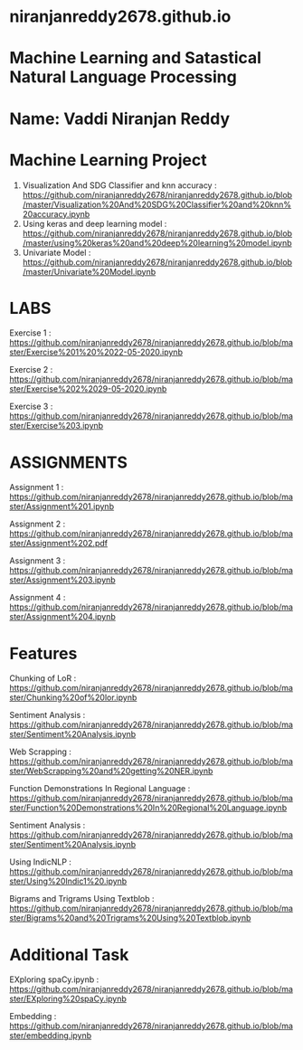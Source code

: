 # niranjanreddy2678.github.io
# Machine Learning and Satastical Natural Language Processing
# Name: Vaddi Niranjan Reddy

# Machine Learning Project
1. Visualization And SDG Classifier and knn accuracy : https://github.com/niranjanreddy2678/niranjanreddy2678.github.io/blob/master/Visualization%20And%20SDG%20Classifier%20and%20knn%20accuracy.ipynb
2. Using keras and deep learning model : https://github.com/niranjanreddy2678/niranjanreddy2678.github.io/blob/master/using%20keras%20and%20deep%20learning%20model.ipynb
3. Univariate Model : https://github.com/niranjanreddy2678/niranjanreddy2678.github.io/blob/master/Univariate%20Model.ipynb


# LABS

Exercise 1 : https://github.com/niranjanreddy2678/niranjanreddy2678.github.io/blob/master/Exercise%201%20%2022-05-2020.ipynb

Exercise 2 : https://github.com/niranjanreddy2678/niranjanreddy2678.github.io/blob/master/Exercise%202%2029-05-2020.ipynb
 
Exercise 3 : https://github.com/niranjanreddy2678/niranjanreddy2678.github.io/blob/master/Exercise%203.ipynb

# ASSIGNMENTS

Assignment 1 : https://github.com/niranjanreddy2678/niranjanreddy2678.github.io/blob/master/Assignment%201.ipynb 

Assignment 2 : https://github.com/niranjanreddy2678/niranjanreddy2678.github.io/blob/master/Assignment%202.pdf

Assignment 3 : https://github.com/niranjanreddy2678/niranjanreddy2678.github.io/blob/master/Assignment%203.ipynb

Assignment 4 : https://github.com/niranjanreddy2678/niranjanreddy2678.github.io/blob/master/Assignment%204.ipynb

# Features
Chunking of LoR : https://github.com/niranjanreddy2678/niranjanreddy2678.github.io/blob/master/Chunking%20of%20lor.ipynb

Sentiment Analysis : https://github.com/niranjanreddy2678/niranjanreddy2678.github.io/blob/master/Sentiment%20Analysis.ipynb

Web Scrapping : https://github.com/niranjanreddy2678/niranjanreddy2678.github.io/blob/master/WebScrapping%20and%20getting%20NER.ipynb

Function Demonstrations In Regional Language : https://github.com/niranjanreddy2678/niranjanreddy2678.github.io/blob/master/Function%20Demonstrations%20In%20Regional%20Language.ipynb

Sentiment Analysis : https://github.com/niranjanreddy2678/niranjanreddy2678.github.io/blob/master/Sentiment%20Analysis.ipynb

Using IndicNLP : https://github.com/niranjanreddy2678/niranjanreddy2678.github.io/blob/master/Using%20Indic1%20.ipynb

Bigrams and Trigrams Using Textblob : https://github.com/niranjanreddy2678/niranjanreddy2678.github.io/blob/master/Bigrams%20and%20Trigrams%20Using%20Textblob.ipynb

# Additional Task

EXploring spaCy.ipynb : https://github.com/niranjanreddy2678/niranjanreddy2678.github.io/blob/master/EXploring%20spaCy.ipynb

Embedding : https://github.com/niranjanreddy2678/niranjanreddy2678.github.io/blob/master/embedding.ipynb
